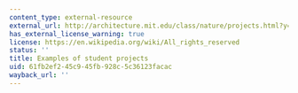 ```yaml
---
content_type: external-resource
external_url: http://architecture.mit.edu/class/nature/projects.html?y=2012
has_external_license_warning: true
license: https://en.wikipedia.org/wiki/All_rights_reserved
status: ''
title: Examples of student projects
uid: 61fb2ef2-45c9-45fb-928c-5c36123facac
wayback_url: ''
---
```

